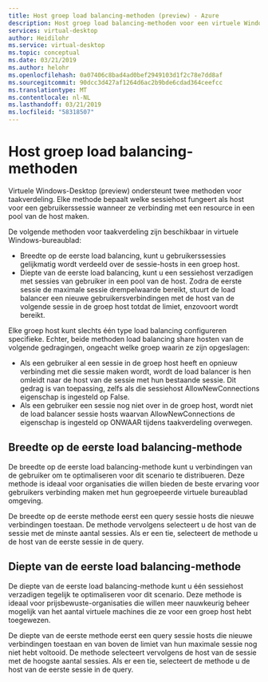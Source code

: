 ```yaml
---
title: Host groep load balancing-methoden (preview) - Azure
description: Host groep load balancing-methoden voor een virtuele Windows-bureaublad-omgeving.
services: virtual-desktop
author: Heidilohr
ms.service: virtual-desktop
ms.topic: conceptual
ms.date: 03/21/2019
ms.author: helohr
ms.openlocfilehash: 0a07406c8bad4ad0bef2949103d1f2c78e7dd8af
ms.sourcegitcommit: 90dcc3d427af1264d6ac2b9bde6cdad364ceefcc
ms.translationtype: MT
ms.contentlocale: nl-NL
ms.lasthandoff: 03/21/2019
ms.locfileid: "58318507"
---
```

# <a name="host-pool-load-balancing-methods"></a>Host groep load balancing-methoden

Virtuele Windows-Desktop (preview) ondersteunt twee methoden voor taakverdeling. Elke methode bepaalt welke sessiehost fungeert als host voor een gebruikerssessie wanneer ze verbinding met een resource in een pool van de host maken.

De volgende methoden voor taakverdeling zijn beschikbaar in virtuele Windows-bureaublad:

- Breedte op de eerste load balancing, kunt u gebruikerssessies gelijkmatig wordt verdeeld over de sessie-hosts in een groep host.
- Diepte van de eerste load balancing, kunt u een sessiehost verzadigen met sessies van gebruiker in een pool van de host. Zodra de eerste sessie de maximale sessie drempelwaarde bereikt, stuurt de load balancer een nieuwe gebruikersverbindingen met de host van de volgende sessie in de groep host totdat de limiet, enzovoort wordt bereikt.

Elke groep host kunt slechts één type load balancing configureren specifieke. Echter, beide methoden load balancing share hosten van de volgende gedragingen, ongeacht welke groep waarin ze zijn opgeslagen:

- Als een gebruiker al een sessie in de groep host heeft en opnieuw verbinding met die sessie maken wordt, wordt de load balancer is hen omleidt naar de host van de sessie met hun bestaande sessie. Dit gedrag is van toepassing, zelfs als die sessiehost AllowNewConnections eigenschap is ingesteld op False.
- Als een gebruiker een sessie nog niet over in de groep host, wordt niet de load balancer sessie hosts waarvan AllowNewConnections de eigenschap is ingesteld op ONWAAR tijdens taakverdeling overwegen.

## <a name="breadth-first-load-balancing-method"></a>Breedte op de eerste load balancing-methode

De breedte op de eerste load balancing-methode kunt u verbindingen van de gebruiker om te optimaliseren voor dit scenario te distribueren. Deze methode is ideaal voor organisaties die willen bieden de beste ervaring voor gebruikers verbinding maken met hun gegroepeerde virtuele bureaublad omgeving.

De breedte op de eerste methode eerst een query sessie hosts die nieuwe verbindingen toestaan. De methode vervolgens selecteert u de host van de sessie met de minste aantal sessies. Als er een tie, selecteert de methode u de host van de eerste sessie in de query.

## <a name="depth-first-load-balancing-method"></a>Diepte van de eerste load balancing-methode

De diepte van de eerste load balancing-methode kunt u één sessiehost verzadigen tegelijk te optimaliseren voor dit scenario. Deze methode is ideaal voor prijsbewuste-organisaties die willen meer nauwkeurig beheer mogelijk van het aantal virtuele machines die ze voor een groep host hebt toegewezen.

De diepte van de eerste methode eerst een query sessie hosts die nieuwe verbindingen toestaan en van boven de limiet van hun maximale sessie nog niet hebt voltooid. De methode selecteert vervolgens de host van de sessie met de hoogste aantal sessies. Als er een tie, selecteert de methode u de host van de eerste sessie in de query.